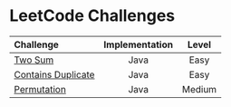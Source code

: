 # LeetCode Challenges

| Challenge                                                                                                      | Implementation | Level  |
|:---------------------------------------------------------------------------------------------------------------|:--------------:|:------:|
| [Two Sum](https://github.com/Murillo/Leetcode-Challenges/blob/main/algorithms/TwoSum.md)                       |      Java      |  Easy  |
| [Contains Duplicate](https://github.com/Murillo/Leetcode-Challenges/blob/main/algorithms/ContainsDuplicate.md) |      Java      |  Easy  | 
| [Permutation](https://github.com/Murillo/Leetcode-Challenges/blob/main/algorithms/Permutation.md)              |      Java      | Medium | 